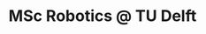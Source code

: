 ---
layout: page
title: MSc Robotics @ TU Delft
description: 
- Working on multi-agent trajectory planning in dynamic environment
img: /assets/img/tudelft.png
timespan: Sept, 2021 - Present
tutor: Javier Alonso-Mora
tutor_link: "http://alonsomora.com/"
---